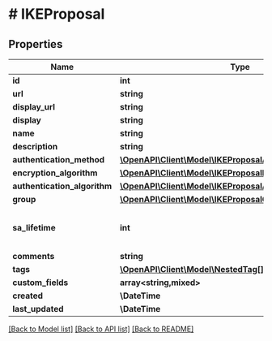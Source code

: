 # # IKEProposal

## Properties

Name | Type | Description | Notes
------------ | ------------- | ------------- | -------------
**id** | **int** |  | [readonly]
**url** | **string** |  | [readonly]
**display_url** | **string** |  | [readonly]
**display** | **string** |  | [readonly]
**name** | **string** |  |
**description** | **string** |  | [optional]
**authentication_method** | [**\OpenAPI\Client\Model\IKEProposalAuthenticationMethod**](IKEProposalAuthenticationMethod.md) |  |
**encryption_algorithm** | [**\OpenAPI\Client\Model\IKEProposalEncryptionAlgorithm**](IKEProposalEncryptionAlgorithm.md) |  |
**authentication_algorithm** | [**\OpenAPI\Client\Model\IKEProposalAuthenticationAlgorithm**](IKEProposalAuthenticationAlgorithm.md) |  | [optional]
**group** | [**\OpenAPI\Client\Model\IKEProposalGroup**](IKEProposalGroup.md) |  |
**sa_lifetime** | **int** | Security association lifetime (in seconds) | [optional]
**comments** | **string** |  | [optional]
**tags** | [**\OpenAPI\Client\Model\NestedTag[]**](NestedTag.md) |  | [optional]
**custom_fields** | **array<string,mixed>** |  | [optional]
**created** | **\DateTime** |  | [readonly]
**last_updated** | **\DateTime** |  | [readonly]

[[Back to Model list]](../../README.md#models) [[Back to API list]](../../README.md#endpoints) [[Back to README]](../../README.md)
